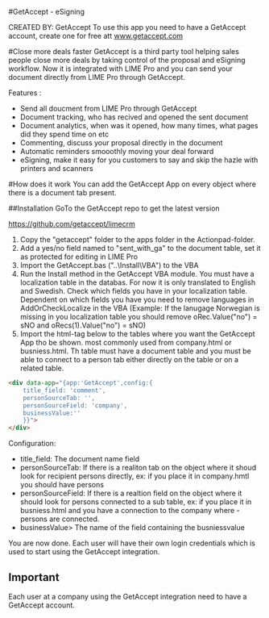 #GetAccept - eSigning

CREATED BY: GetAccept
To use this app you need to have a GetAccept account, create one for free att www.getaccept.com 

#Close more deals faster
GetAccept is a third party tool helping sales people close more deals by taking control of the proposal and eSigning workflow. Now it is integrated with LIME Pro and you can send your document directly from LIME Pro through GetAccept. 

Features :
- Send all doucment from LIME Pro through GetAccept
- Document tracking, who has recived and opened the sent document
- Document analytics, when was it opened, how many times, what pages did they spend time on etc
- Commenting, discuss your proposal directly in the document
- Automatic reminders smooothly moving your deal forward
- eSigning, make it easy for you customers to say and skip the hazle with printers and scanners

#How does it work
You can add the GetAccept App on every object where there is a document tab present. 

##Installation
GoTo the GetAccept repo to get the latest version

https://github.com/getaccept/limecrm 

1. Copy the "getaccept" folder to the apps folder in the Actionpad-folder.
2. Add a yes/no field named to "sent_with_ga" to the document table, set it as protected for editing in LIME Pro
3. Import the GetAccept.bas ("..\Install\VBA") to the VBA
4. Run the Install method in the GetAccept VBA module. You must have a localization table in the databas. For now it is only translated to English and Swedish. Check which fields you have in your localization table. Dependent on which fields you have you need to remove languages in AddOrCheckLocalize in the VBA (Example: If the lanugage Norwegian is missing in you localization table you should remove  oRec.Value("no") = sNO and oRecs(1).Value("no") = sNO)
5. Import the html-tag below to the tables where you want the GetAccept App tho be shown. most commonly used from company.html or busniess.html. Th table must have a document table and you must be able to connect to a person tab either directly on the table or on a related table.

``` html
<div data-app="{app:'GetAccept',config:{
	title_field: 'comment', 
	personSourceTab: '', 	
	personSourceField: 'company',
	businessValue:''  
	}}">
</div>
```
Configuration:
- title_field: The document name field
- personSourceTab: If there is a realiton tab on the object where it shoud look for recipient persons directly, ex: if you place it in company.hmtl you should have persons
- personSourceField: If there is a realtion field on the object where it should look for persons connected to a sub table, ex: if you place it in busniess.html and you have a connection to the company where - persons are connected. 
- businessValue> The name of the field containing the busniessvalue

You are now done. Each user will have their own login credentials which is used to start using the GetAccept integration.

## Important
Each user at a company using the GetAccept integration need to have a GetAccept account.
